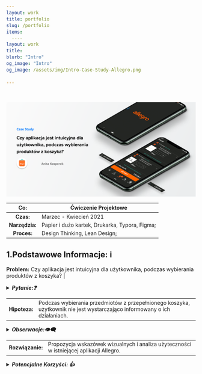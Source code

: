 ```yaml
---
layout: work
title: portfolio
slug: /portfolio
items:
  ----
layout: work
title: 
blurb: "Intro"
og_image: "Intro"
og_image: /assets/img/Intro-Case-Study-Allegro.png
      
---   
```

<br>

[![image-text markdown="1"](https://raw.githubusercontent.com/AnitakasperekUX/AnitakasperekUX.github.io/main/assets/img/tytul.png)](https://raw.githubusercontent.com/AnitakasperekUX/AnitakasperekUX.github.io/main/assets/img/tytul.png)
<br>


|      Co:       | Ćwiczenie Projektowe                           |
| :------------: | ---------------------------------------------- |
|   **Czas:**    | Marzec - Kwiecień 2021                         |
| **Narzędzia:** | Papier i dużo kartek, Drukarka, Typora, Figma; |
|  **Proces:**   | Design Thinking, Lean Design;                  |








 1.Podstawowe Informacje:    ℹ️ 
-----------

**Problem:**  Czy aplikacja jest intuicyjna dla użytkownika, podczas wybierania produktów z koszyka? |

<details><summary><i><b>Pytanie:❓</b></i></summary><i>Jak można rozwiązać problem braku dostarczenia niewystarczających informacji zwrotnych aplikacji i zapobiec generowania błędów ?</i></details>


|               |                                                              |
| :-----------: | ------------------------------------------------------------ |
| **Hipoteza:**<br> |Podczas wybierania przedmiotów z przepełnionego koszyka, użytkownik nie jest wystarczająco informowany o ich działaniach.<br> |

<details><summary><i><b>Obserwacje:👁️‍🗨️</b></i></summary><i>- Stały użytkownik allegro, ma trudności z odznaczeniem produktów z koszyka, i kłopot z widocznością zaznaczonych produktów - nie wie, czy zaznaczył dobrze.</i></details>





|                 |                                                              |
| :-------------: | ------------------------------------------------------------ |
| **Rozwiązanie:** | Propozycja wskazówek wizualnych i analiza użyteczności w istniejącej aplikacji Allegro. |

<details><summary><i><b>Potencjalne Korzyści: 👍</b></i></summary><i>- Usprawnienie informacji wizualnych i interakcji, przyspieszy proces zakupowy i uniknie błędów użytkownika Poprzez dodanie wskazówek wizualne, poprawi się użyteczność aplikacji. Model Mentalny stałego użytkownika używającego wersji webowej, będzie spójniejszy.</i></details>







